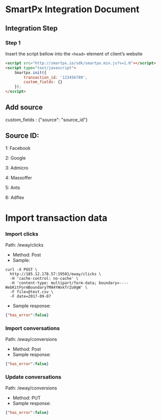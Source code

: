 # SmartPx Integration Document 

## Integration Step 
### Step 1
Insert the script bellow into the `<head>` element of client’s website
```html
<script src="http://smartpx.io/sdk/smartpx.min.js?v=1.0"></script>
<script type="text/javascript">
	Smartpx.init({
		transaction_id: '123456789',
		custom_fields: {}
	});
</script>
```
## Add source
custom_fields : {"source": "source_id"}

## Source ID:
1: Facebook

2: Google

3: Admicro

4: Massoffer

5: Ants

6: Adflex

# Import transaction data

### Import clicks
Path: /eway/clicks
* Method: Post
* Sample:
```
curl -X POST \
  http://185.12.178.57:19501/eway/clicks \
  -H 'cache-control: no-cache' \
  -H 'content-type: multipart/form-data; boundary=----WebKitFormBoundary7MA4YWxkTrZu0gW' \
  -F file=@test.csv \
  -F date=2017-09-07
```
* Sample response: 
```json
{"has_error":false}
```

### Import conversations
Path: /eway/conversions
* Method: Post
* Sample response: 
```json
{"has_error":false}
```
### Update conversations
Path: /eway/conversions
* Method: PUT
* Sample response: 
```json
{"has_error":false}
```
